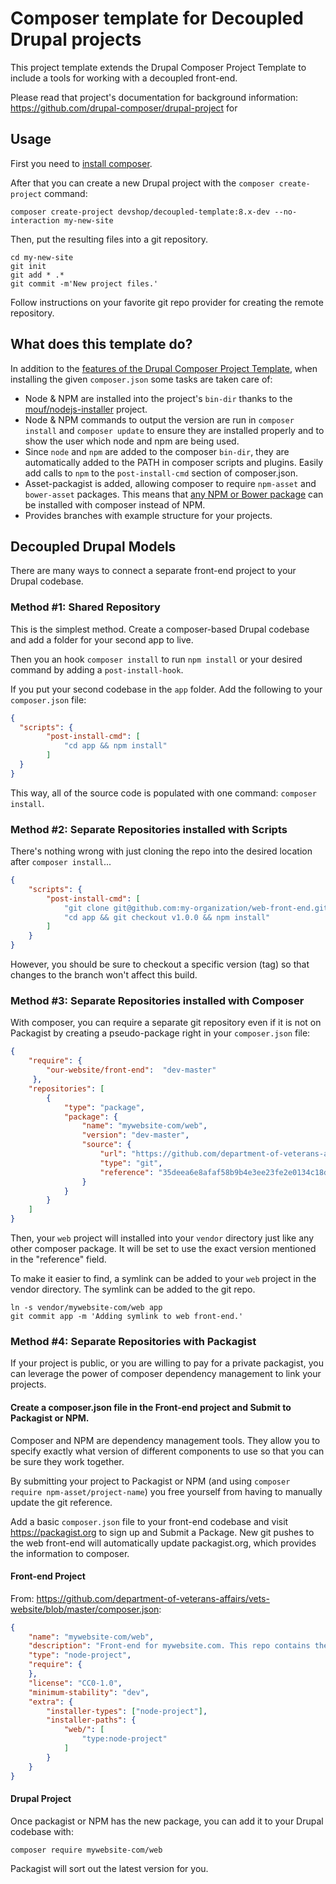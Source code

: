 # Composer template for Decoupled Drupal projects

This project template extends the Drupal Composer Project Template to include a 
tools for working with a decoupled front-end.

Please read that project's documentation for background information: https://github.com/drupal-composer/drupal-project for 

## Usage

First you need to [install composer](https://getcomposer.org/doc/00-intro.md#installation-linux-unix-osx).

After that you can create a new Drupal project with the `composer create-project` command:

```
composer create-project devshop/decoupled-template:8.x-dev --no-interaction my-new-site
```

Then, put the resulting files into a git repository.

```
cd my-new-site
git init
git add * .*
git commit -m'New project files.'
```

Follow instructions on your favorite git repo provider for creating the remote 
repository.

## What does this template do?

In addition to the [features of the Drupal Composer Project Template](https://github.com/drupal-composer/drupal-project#what-does-the-template-do), 
when installing the given `composer.json` some tasks are taken care of:

* Node & NPM are installed into the project's `bin-dir` thanks to the 
[mouf/nodejs-installer](https://packagist.org/packages/mouf/nodejs-installer) project.
* Node & NPM commands to output the version are run in `composer install` and `composer update` 
to ensure they are installed properly and to show the user which node and npm
are being used.
* Since `node` and `npm` are added to the composer `bin-dir`, they are 
automatically added to the PATH in composer scripts and plugins. Easily add calls
to `npm` to the `post-install-cmd` section of composer.json.
* Asset-packagist is added, allowing composer to require `npm-asset` and 
`bower-asset` packages. This means that [any NPM or Bower package](https://asset-packagist.org/)
 can be installed with composer instead of NPM.
* Provides branches with example structure for your projects.



## Decoupled Drupal Models

There are many ways to connect a separate front-end project to your Drupal codebase.

### Method #1: Shared Repository

This is the simplest method. Create a composer-based Drupal codebase and add a 
folder for your second app to live.

Then you an hook `composer install` to run `npm install` or your desired command by adding a `post-install-hook`.

If you put your second codebase in the `app` folder. Add the following
to your `composer.json` file:

```json
{
  "scripts": {
        "post-install-cmd": [
            "cd app && npm install"
        ]
  }
}
```

This way, all of the source code is populated with one command: `composer install`.
 
### Method #2: Separate Repositories installed with Scripts

There's nothing wrong with just cloning the repo into the desired location after `composer install`...

```json
{
    "scripts": {
        "post-install-cmd": [
            "git clone git@github.com:my-organization/web-front-end.git app",
            "cd app && git checkout v1.0.0 && npm install"
        ]
    }
}
```

However, you should be sure to checkout a specific version (tag) so that 
changes to the branch won't affect this build.

### Method #3: Separate Repositories installed with Composer

With composer, you can require a separate git repository even if it is not on 
Packagist by creating a pseudo-package right in your `composer.json` file:

```json
{
    "require": {
        "our-website/front-end":  "dev-master"
     },
    "repositories": [
        {
            "type": "package",
            "package": {
                "name": "mywebsite-com/web",
                "version": "dev-master",
                "source": {
                    "url": "https://github.com/department-of-veterans-affairs/vets-website",
                    "type": "git",
                    "reference": "35deea6e8afaf58b9b4e3ee23fe2e0134c18d2e2"
                }
            }
        }
    ]
}
```

Then, your `web` project will installed into your `vendor` directory just like
any other composer package. It will be set to use the exact version mentioned 
in the "reference" field.

To make it easier to find, a symlink can be added to your `web` project in the 
vendor directory. The symlink can be added to the git repo.

```shell script
ln -s vendor/mywebsite-com/web app
git commit app -m 'Adding symlink to web front-end.'
```
### Method #4: Separate Repositories with Packagist

If your project is public, or you are willing to pay for a private packagist,
you can leverage the power of composer dependency management to link your 
projects.

#### Create a composer.json file in the Front-end project and Submit to Packagist or NPM.

Composer and NPM are dependency management tools. They allow you to specify 
exactly what version of different components to use so that you can be sure
they work together.

By submitting your project to Packagist or NPM (and using `composer require npm-asset/project-name`)
you free yourself from having to manually update the git reference.

Add a basic `composer.json` file to your front-end codebase and visit https://packagist.org
to sign up and Submit a Package. New git pushes to the web front-end will automatically update packagist.org, 
which provides the information to composer.

#### Front-end Project
From: https://github.com/department-of-veterans-affairs/vets-website/blob/master/composer.json:

```json
{
    "name": "mywebsite-com/web",
    "description": "Front-end for mywebsite.com. This repo contains the code to statically generate mywebsite.com.",
    "type": "node-project",
    "require": {
    },
    "license": "CC0-1.0",
    "minimum-stability": "dev",
    "extra": {
        "installer-types": ["node-project"],
        "installer-paths": {
            "web/": [
                "type:node-project"
            ]
        }
    }
}

```

#### Drupal Project
Once packagist or NPM has the new package, you can add it to your Drupal
codebase with: 

```shell script
composer require mywebsite-com/web
```

Packagist will sort out the latest version for you.

